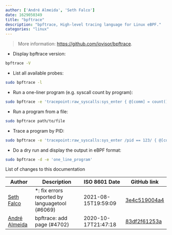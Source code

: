 ```yaml
---
author: ['André Almeida', 'Seth Falco']
date: 1629050349
title: "bpftrace"
description: "bpftrace, High-level tracing language for Linux eBPF."
categories: "linux"
---
```

> More information: <https://github.com/iovisor/bpftrace>.

- Display bpftrace version:

```bash
bpftrace -V
```

- List all available probes:

```bash
sudo bpftrace -l
```

- Run a one-liner program (e.g. syscall count by program):

```bash
sudo bpftrace -e 'tracepoint:raw_syscalls:sys_enter { @[comm] = count(); }'
```

- Run a program from a file:

```bash
sudo bpftrace path/to/file
```

- Trace a program by PID:

```bash
sudo bpftrace -e 'tracepoint:raw_syscalls:sys_enter /pid == 123/ { @[comm] = count(); }'
```

- Do a dry run and display the output in eBPF format:

```bash
sudo bpftrace -d -e 'one_line_program'
```
List of changes to this documentation


Author | Description | ISO 8601 Date | GitHub link
------|-----|-----|-----
[Seth Falco](mailto:seth@falco.fun) | *: fix errors reported by languagetool (#6069) | 2021-08-15T19:59:09 | [3e4c519004a4](https://github.com/tldr-pages/tldr/commit/3e4c519004a471c861cdc609fd7239ee3355671c)
[André Almeida](mailto:andrealmeid@collabora.com) | bpftrace: add page (#4702) | 2020-10-17T21:47:18 | [83df2f61253a](https://github.com/tldr-pages/tldr/commit/83df2f61253a831bb7b973137431d8a06653e7d8)

